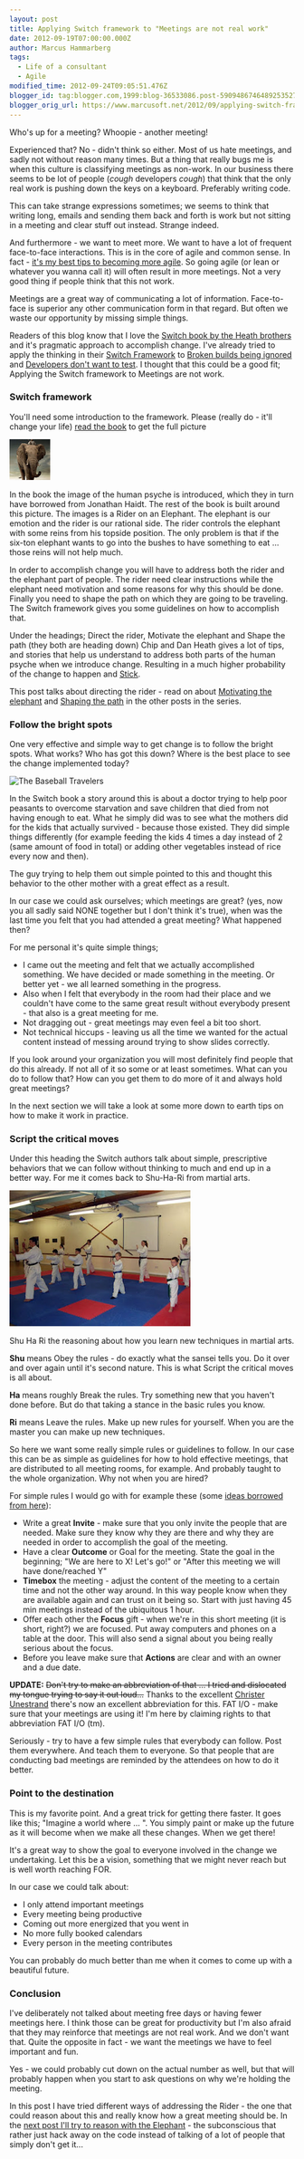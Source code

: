 ```yaml
---
layout: post
title: Applying Switch framework to "Meetings are not real work"
date: 2012-09-19T07:00:00.000Z
author: Marcus Hammarberg
tags:
  - Life of a consultant
  - Agile
modified_time: 2012-09-24T09:05:51.476Z
blogger_id: tag:blogger.com,1999:blog-36533086.post-5909486746489253527
blogger_orig_url: https://www.marcusoft.net/2012/09/applying-switch-framework-to-meetings.html
---
```


Who's up for a meeting? Whoopie - another meeting!

Experienced that? No - didn't think so either. Most of us hate meetings, and sadly not without reason many times. But a thing that really bugs me is when this culture is classifying meetings as non-work. In our business there seems to be lot of people (*cough* developers *cough*) that think that the only real work is pushing down the keys on a keyboard. Preferably writing code.

This can take strange expressions sometimes; we seems to think that writing long, emails and sending them back and forth is work but not sitting in a meeting and clear stuff out instead. Strange indeed.

And furthermore - we want to meet more. We want to have a lot of frequent face-to-face interactions. This is in the core of agile and common sense. In fact - [it's my best tips to becoming more agile](https://twitter.com/marcusoftnet/status/217578147690979329). So going agile (or lean or whatever you wanna call it) will often result in more meetings. Not a very good thing if people think that this not work.

Meetings are a great way of communicating a lot of information. Face-to-face is superior any other communication form in that regard. But often we waste our opportunity by missing simple things.

Readers of this blog know that I love the [Switch book by the Heath brothers](http://www.heathbrothers.com/switch/) and it's pragmatic approach to accomplish change. I've already tried to apply the thinking in their [Switch Framework](http://www.heathbrothers.com/resources/download/switch-framework.pdf) to [Broken builds being ignored](https://www.marcusoft.net/2011/12/applying-switch-framework-to-broken.html) and [Developers don't want to test](https://www.marcusoft.net/2012/05/applying-switch-framework-to-developers.html). I thought that this could be a good fit; Applying the Switch framework to Meetings are not work.

### Switch framework

You'll need some introduction to the framework. Please (really do - it'll change your life) [read the book](http://www.heathbrothers.com/switch/) to get the full picture

![Happiness beyond thought](/img/elephant+and+rider.jpg)

In the book the image of the human psyche is introduced, which they in turn have borrowed from Jonathan Haidt. The rest of the book is built around this picture. The images is a Rider on an Elephant. The elephant is our emotion and the rider is our rational side. The rider controls the elephant with some reins from his topside position. The only problem is that if the six-ton elephant wants to go into the bushes to have something to eat … those reins will not help much.

In order to accomplish change you will have to address both the rider and the elephant part of people. The rider need clear instructions while the elephant need motivation and some reasons for why this should be done. Finally you need to shape the path on which they are going to be traveling. The Switch framework gives you some guidelines on how to accomplish that.

Under the headings; Direct the rider, Motivate the elephant and Shape the path (they both are heading down) Chip and Dan Heath gives a lot of tips, and stories that help us understand to address both parts of the human psyche when we introduce change. Resulting in a much higher probability of the change to happen and [Stick](http://www.heathbrothers.com/madetostick/).

This post talks about directing the rider - read on about [Motivating the elephant](https://www.marcusoft.net/2012/09/applying-switch-framework-to-meetings_20.html) and [Shaping the path](https://www.marcusoft.net/2012/09/applying-switch-framework-to-meetings_6053.html) in the other posts in the series.

### Follow the bright spots

One very effective and simple way to get change is to follow the bright spots. What works? Who has got this down? Where is the best place to see the change implemented today?

![The Baseball Travelers](/img/bowl-of-rice.jpg)

In the Switch book a story around this is about a doctor trying to help poor peasants to overcome starvation and save children that died from not having enough to eat. What he simply did was to see what the mothers did for the kids that actually survived - because those existed. They did simple things differently (for example feeding the kids 4 times a day instead of 2 (same amount of food in total) or adding other vegetables instead of rice every now and then).

The guy trying to help them out simple pointed to this and thought this behavior to the other mother with a great effect as a result.

In our case we could ask ourselves; which meetings are great? (yes, now you all sadly said NONE together but I don't think it's true), when was the last time you felt that you had attended a great meeting? What happened then?

For me personal it's quite simple things;

- I came out the meeting and felt that we actually accomplished something. We have decided or made something in the meeting. Or better yet - we all learned something in the progress.
- Also when I felt that everybody in the room had their place and we couldn't have come to the same great result without everybody present - that also is a great meeting for me.
- Not dragging out - great meetings may even feel a bit too short.
- Not technical hiccups - leaving us all the time we wanted for the actual content instead of messing around trying to show slides correctly.

If you look around your organization you will most definitely find people that do this already. If not all of it so some or at least sometimes. What can you do to follow that? How can you get them to do more of it and always hold great meetings?

In the next section we will take a look at some more down to earth tips on how to make it work in practice.

### Script the critical moves

Under this heading the Switch authors talk about simple, prescriptive behaviors that we can follow without thinking to much and end up in a better way. For me it comes back to Shu-Ha-Ri from martial arts.

![From <http://www.rochdalekarate.com/>](/img/CLASSES_KATA.jpg)

Shu Ha Ri the reasoning about how you learn new techniques in martial arts.

**Shu** means Obey the rules - do exactly what the sansei tells you. Do it over and over again until it's second nature. This is what Script the critical moves is all about.

**Ha** means roughly Break the rules. Try something new that you haven't done before. But do that taking a stance in the basic rules you know.

**Ri** means Leave the rules. Make up new rules for yourself. When you are the master you can make up new techniques.

So here we want some really simple rules or guidelines to follow. In our case this can be as simple as guidelines for how to hold effective meetings, that are distributed to all meeting rooms, for example. And probably taught to the whole organization. Why not when you are hired?

For simple rules I would go with for example these (some [ideas borrowed from here](http://michaelhyatt.com/seven-rules-for-more-effective-meetings.html)):

- Write a great **Invite** - make sure that you only invite the people that are needed. Make sure they know why they are there and why they are needed in order to accomplish the goal of the meeting.
- Have a clear **Outcome** or Goal for the meeting. State the goal in the beginning; "We are here to X! Let's go!" or "After this meeting we will have done/reached Y"
- **Timebox** the meeting - adjust the content of the meeting to a certain time and not the other way around. In this way people know when they are available again and can trust on it being so. Start with just having 45 min meetings instead of the ubiquitous 1 hour.
- Offer each other the **Focus** gift - when we're in this short meeting (it is short, right?) we are focused. Put away computers and phones on a table at the door. This will also send a signal about you being really serious about the focus.
- Before you leave make sure that **Actions** are clear and with an owner and a due date.

**UPDATE:** ~~Don't try to make an abbreviation of that ... I tried and dislocated my tongue trying to say it out loud...~~ Thanks to the excellent [Christer Unestrand](https://twitter.com/chibbeu) there's now an excellent abbreviation for this. FAT I/O - make sure that your meetings are using it! I'm here by claiming rights to that abbreviation FAT I/O (tm).

Seriously - try to have a few simple rules that everybody can follow. Post them everywhere. And teach them to everyone. So that people that are conducting bad meetings are reminded by the attendees on how to do it better.

### Point to the destination

This is my favorite point. And a great trick for getting there faster. It goes like this; "Imagine a world where ... ". You simply paint or make up the future as it will become when we make all these changes. When we get there!

It's a great way to show the goal to everyone involved in the change we undertaking. Let this be a vision, something that we might never reach but is well worth reaching FOR.

In our case we could talk about:

- I only attend important meetings
- Every meeting being productive
- Coming out more energized that you went in
- No more fully booked calendars
- Every person in the meeting contributes

You can probably do much better than me when it comes to come up with a beautiful future.

### Conclusion

I've deliberately not talked about meeting free days or having fewer meetings here. I think those can be great for productivity but I'm also afraid that they may reinforce that meetings are not real work. And we don't want that. Quite the opposite in fact - we want the meetings we have to feel important and fun.

Yes - we could probably cut down on the actual number as well, but that will probably happen when you start to ask questions on why we're holding the meeting.

In this post I have tried different ways of addressing the Rider - the one that could reason about this and really know how a great meeting should be. In the [next post I'll try to reason with the Elephant](https://www.marcusoft.net/2012/09/applying-switch-framework-to-meetings_20.html) - the subconscious that rather just hack away on the code instead of talking of a lot of people that simply don't get it...
